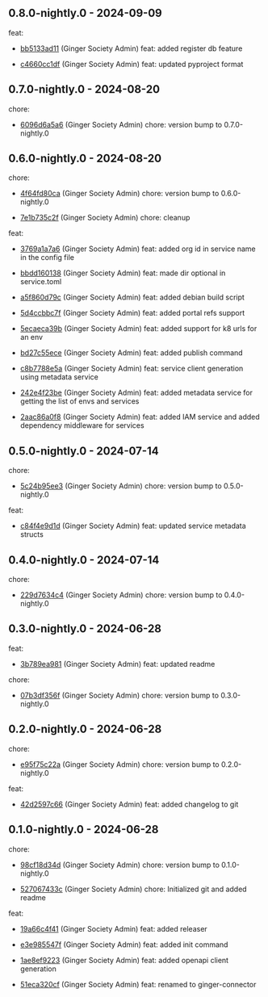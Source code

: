 ## 0.8.0-nightly.0 - 2024-09-09
feat:
 - [bb5133ad11](https://github.com/ginger-society/ginger-connectorbb5133ad113d3a537b81d9446ae6396000ead499) (Ginger Society Admin) feat: added register db feature
	
 - [c4660cc1df](https://github.com/ginger-society/ginger-connectorc4660cc1dfaf03de76829a53d3129f86b8b49abe) (Ginger Society Admin) feat: updated pyproject format
	
## 0.7.0-nightly.0 - 2024-08-20
chore:
 - [6096d6a5a6](https://github.com/ginger-society/ginger-connector6096d6a5a6b3ba253a99dc6f332419faa0423860) (Ginger Society Admin) chore: version bump to 0.7.0-nightly.0
	
## 0.6.0-nightly.0 - 2024-08-20
chore:
 - [4f64fd80ca](https://github.com/ginger-society/ginger-connector4f64fd80cac275c99cb78a4a540d5a35fa6696eb) (Ginger Society Admin) chore: version bump to 0.6.0-nightly.0
	
 - [7e1b735c2f](https://github.com/ginger-society/ginger-connector7e1b735c2f421813cc0dedd70006f5385aaf7fe6) (Ginger Society Admin) chore: cleanup
	
feat:
 - [3769a1a7a6](https://github.com/ginger-society/ginger-connector3769a1a7a6978167b8f93e684b26ea2ba07ec1f9) (Ginger Society Admin) feat: added org id in service name in the config file
	
 - [bbdd160138](https://github.com/ginger-society/ginger-connectorbbdd1601384efd3092f2c7ee3e6600bcca178b12) (Ginger Society Admin) feat: made dir optional in service.toml
	
 - [a5f860d79c](https://github.com/ginger-society/ginger-connectora5f860d79cdb37dbcdaf95c8f4dd8ba74cc63807) (Ginger Society Admin) feat: added debian build script
	
 - [5d4ccbbc7f](https://github.com/ginger-society/ginger-connector5d4ccbbc7feddee9527bd01bed2e9f51a2225106) (Ginger Society Admin) feat: added portal refs support
	
 - [5ecaeca39b](https://github.com/ginger-society/ginger-connector5ecaeca39b987ca5822d815200acb0a8c68ac6a9) (Ginger Society Admin) feat: added support for k8 urls for an env
	
 - [bd27c55ece](https://github.com/ginger-society/ginger-connectorbd27c55ece585106434067440c58563bdf55ebdf) (Ginger Society Admin) feat: added publish command
	
 - [c8b7788e5a](https://github.com/ginger-society/ginger-connectorc8b7788e5aa9aa5a0700d153056f0f6a7fd2957b) (Ginger Society Admin) feat: service client generation using metadata service
	
 - [242e4f23be](https://github.com/ginger-society/ginger-connector242e4f23be3ace7ff63c2ca495a3fc09ef99214b) (Ginger Society Admin) feat: added metadata service for getting the list of envs and services
	
 - [2aac86a0f8](https://github.com/ginger-society/ginger-connector2aac86a0f85b3f88108df492a2ea17cb00cc1be7) (Ginger Society Admin) feat: added IAM service and added dependency middleware for services
	
## 0.5.0-nightly.0 - 2024-07-14
chore:
 - [5c24b95ee3](https://github.com/ginger-society/ginger-connector5c24b95ee389f761cba3f99589be458359761020) (Ginger Society Admin) chore: version bump to 0.5.0-nightly.0
	
feat:
 - [c84f4e9d1d](https://github.com/ginger-society/ginger-connectorc84f4e9d1dec5976afdbb831c325476087fd18d6) (Ginger Society Admin) feat: updated service metadata structs
	
## 0.4.0-nightly.0 - 2024-07-14
chore:
 - [229d7634c4](https://github.com/ginger-society/ginger-connector229d7634c402c8c3a27632b2798731e01b4830f2) (Ginger Society Admin) chore: version bump to 0.4.0-nightly.0
	
## 0.3.0-nightly.0 - 2024-06-28
feat:
 - [3b789ea981](https://github.com/ginger-society/ginger-connector3b789ea981a0696eda43e07cff79898f883fc4af) (Ginger Society Admin) feat: updated readme
	
chore:
 - [07b3df356f](https://github.com/ginger-society/ginger-connector07b3df356f50ebbaaa8bb5ce2b56256ec4779498) (Ginger Society Admin) chore: version bump to 0.3.0-nightly.0
	
## 0.2.0-nightly.0 - 2024-06-28
chore:
 - [e95f75c22a](https://github.com/ginger-society/ginger-connectore95f75c22afb0447a4c56c089556e77fd34ac119) (Ginger Society Admin) chore: version bump to 0.2.0-nightly.0
	
feat:
 - [42d2597c66](https://github.com/ginger-society/ginger-connector42d2597c66893039dab51e166a56924c7e771454) (Ginger Society Admin) feat: added changelog to git
	
## 0.1.0-nightly.0 - 2024-06-28
chore:
 - [98cf18d34d](https://github.com/ginger-society/ginger-connector98cf18d34d59e6181989b274a5a9dfbd2e38849b) (Ginger Society Admin) chore: version bump to 0.1.0-nightly.0
	
 - [527067433c](https://github.com/ginger-society/ginger-connector527067433c5c49e8a2daefa9056b7bb20e117780) (Ginger Society Admin) chore: Initialized git and added readme
	
feat:
 - [19a66c4f41](https://github.com/ginger-society/ginger-connector19a66c4f4166af3d31e003f2e20bcba76af99965) (Ginger Society Admin) feat: added releaser
	
 - [e3e985547f](https://github.com/ginger-society/ginger-connectore3e985547fe90ab96f9163cd54c7e3855ff1a768) (Ginger Society Admin) feat: added init command
	
 - [1ae8ef9223](https://github.com/ginger-society/ginger-connector1ae8ef92238b9d6432df9e6330cc1861ccbcbbc7) (Ginger Society Admin) feat: added openapi client generation
	
 - [51eca320cf](https://github.com/ginger-society/ginger-connector51eca320cf408e0f4f5238fbbb8d9239ca73d2b9) (Ginger Society Admin) feat: renamed to ginger-connector
	
